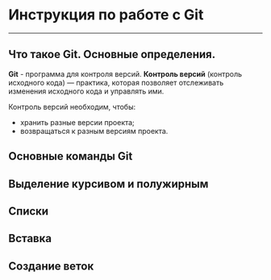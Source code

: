 # Инструкция по работе с Git
-------

## Что такое Git. Основные определения.

**Git** - программа для контроля версий. **Контроль версий** (контроль исходного кода) — практика, которая позволяет отслеживать
изменения исходного кода и управлять ими.

Контроль версий необходим, чтобы:

* хранить разные версии проекта;
* возвращаться к разным версиям проекта.

## Основные команды Git



## Выделение курсивом и полужирным



## Списки



## Вставка 


## Создание веток